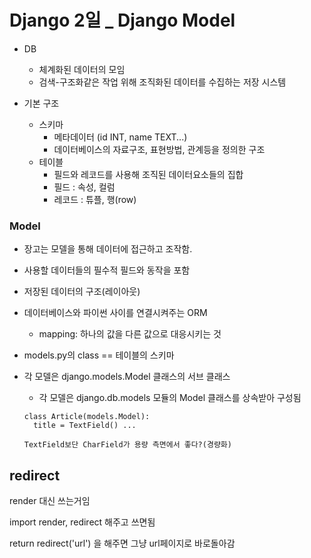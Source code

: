 # Django 2일 _ Django Model

- DB
  - 체계화된 데이터의 모임
  - 검색-구조화같은 작업 위해 조직화된 데이터를 수집하는 저장 시스템

- 기본 구조
  - 스키마
    - 메타데이터 (id INT, name TEXT...)
    - 데이터베이스의 자료구조, 표현방법, 관계등을 정의한 구조
  - 테이블
    - 필드와 레코드를 사용해 조직된 데이터요소들의 집합
    - 필드 : 속성, 컬럼
    - 레코드 : 튜플, 행(row)



### Model

- 장고는 모델을 통해 데이터에 접근하고 조작함.
- 사용할 데이터들의 필수적 필드와 동작을 포함
- 저장된 데이터의 구조(레이아웃)
- 데이터베이스와 파이썬 사이를 연결시켜주는 ORM
  - mapping: 하나의 값을 다른 값으로 대응시키는 것



- models.py의 class == 테이블의 스키마

- 각 모델은 django.models.Model 클래스의 서브 클래스

  - 각 모델은 django.db.models 모듈의 Model 클래스를 상속받아 구성됨

  ```django
  class Article(models.Model):
  	title = TextField() ...
  
  TextField보단 CharField가 용량 측면에서 좋다?(경량화)
  ```



## redirect

render 대신 쓰는거임

import render, redirect 해주고 쓰면됨

return redirect('url') 을 해주면 그냥 url페이지로 바로돌아감